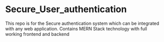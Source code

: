 # Secure_User_authentication

This repo is for the Secure authentication system which can be integrated with any web application.
Contains MERN Stack technology with full working frontend and backend
